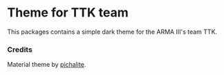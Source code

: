 # Theme for TTK team

This packages contains a simple dark theme for the ARMA III's team TTK.

### Credits

Material theme by [pichalite](https://github.com/pichalite).